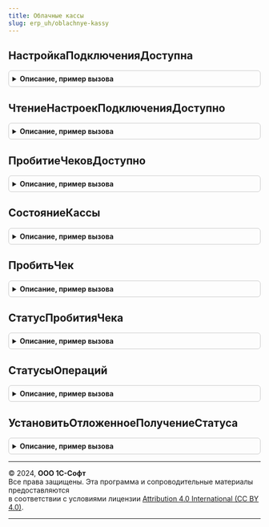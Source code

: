 ```yaml
---
title: Облачные кассы
slug: erp_uh/oblachnye-kassy
---
```



## НастройкаПодключенияДоступна
<details style="margin: 1em 0; padding: 0.5em; border: 1px solid #ccc; border-radius: 6px;">

<summary style="font-weight: bold; cursor: pointer;">Описание, пример вызова</summary>

```bsl

// Определяет доступность использования функциональности настройки подключения к Облачным кассам на основании прав
// доступа пользователя.
//
// Возвращаемое значение:
//  Булево - если Истина, настройка подключения к Облачным кассам доступна.
//
Функция НастройкаПодключенияДоступна() Экспорт
```

Пример вызова
```bsl
Результат = ОблачныеКассы.НастройкаПодключенияДоступна() 
```
</details>

## ЧтениеНастроекПодключенияДоступно
<details style="margin: 1em 0; padding: 0.5em; border: 1px solid #ccc; border-radius: 6px;">

<summary style="font-weight: bold; cursor: pointer;">Описание, пример вызова</summary>

```bsl

// Определяет доступность использования функциональности чтения настроек подключения к Облачным кассам на основании прав
// доступа пользователя.
//
// Возвращаемое значение:
//  Булево - если Истина, чтение настроек подключения к Облачным кассам доступно.
//
Функция ЧтениеНастроекПодключенияДоступно() Экспорт
```

Пример вызова
```bsl
Результат = ОблачныеКассы.ЧтениеНастроекПодключенияДоступно() 
```
</details>

## ПробитиеЧековДоступно
<details style="margin: 1em 0; padding: 0.5em; border: 1px solid #ccc; border-radius: 6px;">

<summary style="font-weight: bold; cursor: pointer;">Описание, пример вызова</summary>

```bsl

// Определяет доступность использования функциональности выполнения операций на основании прав доступа пользователя.
//
// Возвращаемое значение:
//  Булево - если Истина, пробитие чеков в Облачной кассе и обновление статуса пробития чека доступна.
//
Функция ПробитиеЧековДоступно() Экспорт
```

Пример вызова
```bsl
Результат = ОблачныеКассы.ПробитиеЧековДоступно() 
```
</details>

## СостояниеКассы
<details style="margin: 1em 0; padding: 0.5em; border: 1px solid #ccc; border-radius: 6px;">

<summary style="font-weight: bold; cursor: pointer;">Описание, пример вызова</summary>

```bsl

// Возвращает информацию о доступности печати чеков в Облачной кассе.
//
// Параметры:
//  Касса - ОпределяемыйТип.ОблачнаяКасса - ссылка на элемент справочника для которого настроена интеграция с Облачной
//    кассой.
//
// Возвращаемое значение:
//  Структура:
//    * КодОшибки - Строка - строковый код возникшей ошибки, который может быть обработан вызывающим методом.
//        Список ошибок:
//          "ОтсутствуютНастройкиПодключения" - не выполнена настройка подключения Облачной кассы.
//          "НеверныйФорматЗапроса" - передан некорректный запрос или ошибка сериализации данных чека в формат JSON.
//          "ОшибкаАутентификации" - неверный логин или пароль Интернет-поддержки или к системе Облачной кассе.
//          "ТребуетсяОплата" - требуется оплата сервиса.
//          "ОтсутствуетДоступКСервису" - у пользователя нет доступа к сервису.
//          "ПревышеноКоличествоПопыток" - превышено количество попыток обращения к сервису с некорректным логином и
//            паролем.
//          "СервисВременноНеДоступен" - на сервере ведутся регламентные работы.
//          "ОшибкаСервиса" - внутренняя ошибка сервиса.
//          "ОшибкаПодключения" - ошибка при подключении к сервису.
//          "НеизвестнаяОшибка" - при получении информации возникла неизвестная (не обрабатываемая) ошибка.
//          "ОшибкаСохраненияПараметровПодключения" - ошибка обновления данных аутентификации к сервису Облачной кассы.
//          "ПрочаяОшибка" - ошибка получения идентификатора операции.
//    * СообщениеОбОшибке - Строка, ФорматированнаяСтрока - сообщение об ошибке для пользователя.
//    * ИнформацияОбОшибке - Строка, ФорматированнаяСтрока - сообщение об ошибке для администратора.
//    * Результат - Неопределено - ошибка получения состояния Облачной кассы.
//                - Структура - данные ответа Облачный кассы.
//
Функция СостояниеКассы(Касса) Экспорт
```

Пример вызова
```bsl
Результат = ОблачныеКассы.СостояниеКассы(Касса) 
```
</details>

## ПробитьЧек
<details style="margin: 1em 0; padding: 0.5em; border: 1px solid #ccc; border-radius: 6px;">

<summary style="font-weight: bold; cursor: pointer;">Описание, пример вызова</summary>

```bsl

// Выполняет отправку запроса на пробитие чека в Облачной кассе.
//
// Параметры:
//  ДокументОперации - ОпределяемыйТип.ДокументОперацииОблачнойКассы - ссылка на документ инициирующий пробитие чека.
//  Касса - ОпределяемыйТип.ОблачнаяКасса - ссылка на элемент справочника для которого настроена интеграция с Облачной
//    кассой.
//  ДанныеЧека - Структура - запрос операции в формате Структура.
//
// Возвращаемое значение:
//  Структура:
//    * КодОшибки - Строка - строковый код возникшей ошибки, который может быть обработан вызывающим методом.
//        Список ошибок:
//          "ОтсутствуютНастройкиПодключения" - не выполнена настройка подключения Облачной кассы.
//          "НеверныйФорматЗапроса" - передан некорректный запрос или ошибка сериализации данных чека в формат JSON.
//          "ОшибкаАутентификации" - неверный логин или пароль Интернет-поддержки или к системе Облачной кассе.
//          "ТребуетсяОплата" - требуется оплата сервиса.
//          "ОтсутствуетДоступКСервису" - у пользователя нет доступа к сервису.
//          "ПревышеноКоличествоПопыток" - превышено количество попыток обращения к сервису с некорректным логином и
//            паролем.
//          "СервисВременноНеДоступен" - на сервере ведутся регламентные работы.
//          "ОшибкаСервиса" - внутренняя ошибка сервиса.
//          "ОшибкаПодключения" - ошибка при подключении к сервису.
//          "НеизвестнаяОшибка" - при получении информации возникла неизвестная (не обрабатываемая) ошибка.
//          "ОшибкаСохраненияПараметровПодключения" - ошибка обновления данных аутентификации к сервису Облачной кассы.
//          "ПрочаяОшибка" - ошибка получения идентификатора операции.
//    * СообщениеОбОшибке - Строка, ФорматированнаяСтрока - сообщение об ошибке для пользователя.
//    * ИнформацияОбОшибке - Строка, ФорматированнаяСтрока - сообщение об ошибке для администратора.
//    * ДанныеОперации - Структура - данные выполнения операции:
//        * ИдентификаторОперации - Строка - идентификатор операции в информационной базе.
//        * СтатусОперации - Строка - результат выполнения операции Облачной кассы.
//            Список статусов:
//              см. ОблачныеКассыКлиентСервер.СтатусОперацииВыполнена - успешное завершение операции.
//              см. ОблачныеКассыКлиентСервер.СтатусОперацииОтменена - операция отмена.
//              см. ОблачныеКассыКлиентСервер.СтатусОперацииВыполняется - операция выполняется. Для обновления статуса
//                следует вызвать метод см. ОблачныеКассы.СтатусПробитияЧека.
//        * ИдентификаторЧека - Строка - идентификатор операции в системе Облачной кассы.
//        * ОписаниеСтатусаОперации - Строка - описание статуса выполнения операции, полученное из Облачной кассы.
//    * Результат - Неопределено - ошибка отправки запроса на обработку операции Облачной кассы.
//                - Структура - данные ответа Облачный кассы.
//
Функция ПробитьЧек(ДокументОперации, Касса, ДанныеЧека) Экспорт
```

Пример вызова
```bsl
Результат = ОблачныеКассы.ПробитьЧек(ДокументОперации, Касса, ДанныеЧека) 
```
</details>

## СтатусПробитияЧека
<details style="margin: 1em 0; padding: 0.5em; border: 1px solid #ccc; border-radius: 6px;">

<summary style="font-weight: bold; cursor: pointer;">Описание, пример вызова</summary>

```bsl

// Выполняет получение статуса пробития чека в Облачной кассе.
//
// Параметры:
//  ДокументОперации - ОпределяемыйТип.ДокументОперацииОблачнойКассы - ссылка на документ инициирующий пробитие чека.
//  ВремяОжидания - Число - время ожидания терминального статуса в секундах.
//    Если параметр заполнен, то получение статуса будет выполняться в цикле с небольшими задержками между запросами.
//    Значение по умолчанию: 0 (один запрос).
//
// Возвращаемое значение:
//  Структура:
//    * КодОшибки - Строка - строковый код возникшей ошибки, который может быть обработан вызывающим методом.
//        Список ошибок:
//          "НеверныйФорматЗапроса" - передан некорректный запрос или ошибка сериализации данных чека в формат JSON.
//          "ОшибкаАутентификации" - неверный логин или пароль Интернет-поддержки или к системе Облачной кассе.
//          "ТребуетсяОплата" - требуется оплата сервиса.
//          "ОтсутствуетДоступКСервису" - у пользователя нет доступа к сервису.
//          "ПревышеноКоличествоПопыток" - превышено количество попыток обращения к сервису с некорректным логином и
//            паролем.
//          "СервисВременноНеДоступен" - на сервере ведутся регламентные работы.
//          "ОшибкаСервиса" - внутренняя ошибка сервиса.
//          "ОшибкаПодключения" - ошибка при подключении к сервису.
//          "НеизвестнаяОшибка" - при получении информации возникла неизвестная (не обрабатываемая) ошибка.
//          "ОшибкаСохраненияПараметровПодключения" - ошибка обновления данных аутентификации к сервису Облачной кассы.
//          "ПрочаяОшибка" - ошибка получения идентификатора операции.
//    * СообщениеОбОшибке - Строка, ФорматированнаяСтрока - сообщение об ошибке для пользователя.
//    * ИнформацияОбОшибке - Строка, ФорматированнаяСтрока - сообщение об ошибке для администратора.
//    * ДанныеОперации - Структура - данные выполнения операции:
//        * ИдентификаторОперации - Строка - идентификатор операции в информационной базе.
//        * СтатусОперации - Строка - результат выполнения операции Облачной кассы.
//            Список статусов:
//              см. ОблачныеКассыКлиентСервер.СтатусОперацииВыполнена - успешное завершение операции.
//              см. ОблачныеКассыКлиентСервер.СтатусОперацииОтменена - операция отмена.
//              см. ОблачныеКассыКлиентСервер.СтатусОперацииВыполняется - операция выполняется. Для обновления статуса
//                следует вызвать метод см. ОблачныеКассы.СтатусПробитияЧека.
//        * ИдентификаторЧека - Строка - идентификатор операции в системе Облачной кассы.
//        * ОписаниеСтатусаОперации - Строка - описание статуса выполнения операции, полученное из Облачной кассы.
//    * Результат - Неопределено - ошибка отправки запроса на обработку операции Облачной кассы.
//                - Структура - данные ответа Облачный кассы.
//
Функция СтатусПробитияЧека(ДокументОперации, ВремяОжидания = 0) Экспорт
```

Пример вызова
```bsl
Результат = ОблачныеКассы.СтатусПробитияЧека(ДокументОперации, ВремяОжидания);
```
</details>

## СтатусыОпераций
<details style="margin: 1em 0; padding: 0.5em; border: 1px solid #ccc; border-radius: 6px;">

<summary style="font-weight: bold; cursor: pointer;">Описание, пример вызова</summary>

```bsl

// Выполняет загрузку статусов операций Облачных касс, по которым было отложено получение результата.
//
// Возвращаемое значение:
//  Массив из ОпределяемыйТип.ДокументОперацииОблачнойКассы - данные обработанных документов.
//
Функция СтатусыОпераций() Экспорт
```

Пример вызова
```bsl
Результат = ОблачныеКассы.СтатусыОпераций() 
```
</details>

## УстановитьОтложенноеПолучениеСтатуса
<details style="margin: 1em 0; padding: 0.5em; border: 1px solid #ccc; border-radius: 6px;">

<summary style="font-weight: bold; cursor: pointer;">Описание, пример вызова</summary>

```bsl

// Выполняет установку признака загрузки статуса регламентным заданием, если ранее по документу была выполнена операция
// см. ПробитьЧек. Установка признака доступна только для сформированных операций у которых текущий статус отличный от
// терминального см. ОблачныеКассыСлужебный.ТерминальныйСтатус.
//
// Параметры:
//  ДокументОперации - ОпределяемыйТип.ДокументОперацииОблачнойКассы - ссылка на документ инициирующий пробитие чека.
//  Значение - Булево - если Истина, данные статуса будут загружены регламентным заданием.
//
// Возвращаемое значение:
//  Булево - Истина, если признак отложенной загрузки статуса установлен, Ложь если операция не найдена.
//
Функция УстановитьОтложенноеПолучениеСтатуса(ДокументОперации, Значение) Экспорт
```

Пример вызова
```bsl
Результат = ОблачныеКассы.УстановитьОтложенноеПолучениеСтатуса(ДокументОперации, Значение) 
```
</details>

---

© 2024, **ООО 1С-Софт**  
Все права защищены. Эта программа и сопроводительные материалы предоставляются  
в соответствии с условиями лицензии [Attribution 4.0 International (CC BY 4.0)](https://creativecommons.org/licenses/by/4.0/legalcode).

---
